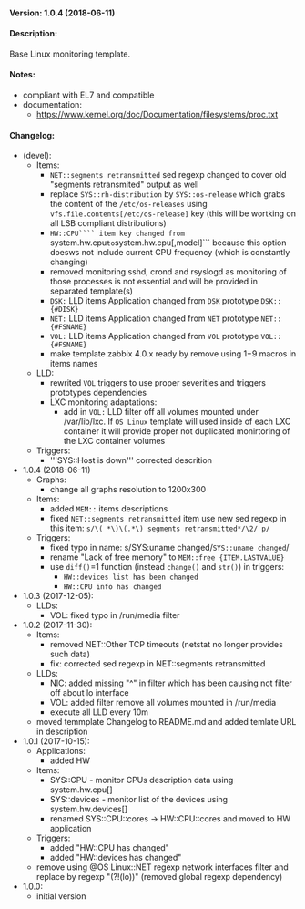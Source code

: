 #### Version: 1.0.4 (2018-06-11)

#### Description:
Base Linux monitoring template.

#### Notes:
- compliant with EL7 and compatible
- documentation:
  - https://www.kernel.org/doc/Documentation/filesystems/proc.txt

#### Changelog:
- (devel):
  - Items:
    - ```NET::segments retransmitted``` sed regexp changed to cover old "segments retransmited"
      output as well
    - replace ```SYS::rh-distribution``` by ```SYS::os-release``` which grabs the content of the
      ```/etc/os-releases``` using ```vfs.file.contents[/etc/os-release]``` key
      (this will be wortking on all LSB compliant distributions)
    - ```HW::CPU```` item key changed from ```system.hw.cpu``` to ```system.hw.cpu[,model]```
      because this option doesws not include current CPU frequency (which is constantly changing)
    - removed monitoring sshd, crond and rsyslogd as monitoring of those processes
      is not essential and will be provided in separated template(s)
    - ```DSK:``` LLD items Application changed from ```DSK``` prototype ```DSK::{#DISK}```
    - ```NET:``` LLD items Application changed from ```NET``` prototype ```NET::{#FSNAME}```
    - ```VOL:``` LLD items Application changed from ```VOL``` prototype ```VOL::{#FSNAME}```
    - make template zabbix 4.0.x ready by remove using $1-$9 macros in items names
  - LLD:
    - rewrited ```VOL``` triggers to use proper severities and triggers prototypes dependencies
    - LXC monitoring adaptations:
      - add in ```VOL:``` LLD filter off all volumes mounted under /var/lib/lxc. If ```OS Linux```
        template will used inside of each LXC container it will provide proper not duplicated
        monirtoring of the LXC container volumes
  - Triggers:
    - '''SYS::Host is down''' corrected descrition
- 1.0.4 (2018-06-11)
  - Graphs:
    - change all graphs resolution to 1200x300
  - Items:
    - added ```MEM::``` items descriptions
    - fixed ```NET::segments retransmitted``` item
      use new sed regexp in this item:
      ```s/\( *\)\(.*\) segments retransmitted*/\2/ p/```
  - Triggers:
    - fixed typo in name: s/SYS:uname changed/```SYS::uname changed```/
    - rename "Lack of free memory" to ```MEM::free {ITEM.LASTVALUE}```
    - use ```diff()```=1 function (instead ```change()``` and ```str()```) in triggers:
      - ```HW::devices list has been changed```
      - ```HW::CPU info has changed```
- 1.0.3 (2017-12-05):
  - LLDs:
    - VOL: fixed typo in /run/media filter
- 1.0.2 (2017-11-30):
  - Items:
    - removed NET::Other TCP timeouts (netstat no longer provides such data)
    - fix: corrected sed regexp in NET::segments retransmitted
  - LLDs:
    - NIC: added missing "^" in filter which has been causing not filter off about lo interface
    - VOL: added filter remove all volumes mounted in /run/media
    - execute all LLD every 10m
  - moved temmplate Changelog to README.md and added temlate URL in description
- 1.0.1 (2017-10-15):
  - Applications:
    - added HW
  - Items:
    - SYS::CPU - monitor CPUs description data using system.hw.cpu[]
    - SYS::devices - monitor list of the devices using system.hw.devices[]
    - renamed SYS::CPU::cores -> HW::CPU::cores and moved to HW application
  - Triggers:
    - added "HW::CPU has changed"
    - added "HW::devices has changed"
  - remove using @OS Linux::NET regexp network interfaces filter and replace by regexp "(?!(lo))" (removed global regexp dependency)
- 1.0.0:
  - initial version
